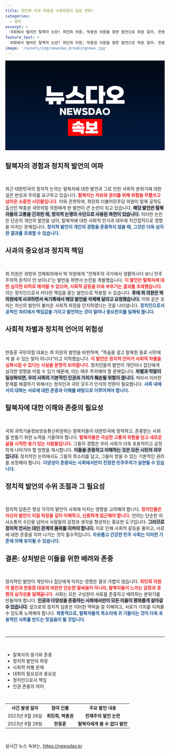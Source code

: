 ```yaml
---
title: 최민희 사과 박충권 수용하겠다 입장 변화!
categories:
  - 정치
excerpt: >
  국회에서 벌어진 탈북자 논란! 최민희 의원, 박충권 의원을 향한 발언으로 파문 일어. 한동훈 목숨 걸고 탈북한 동료에게 할 말 아니다 강하게 반발하며 차별과 막말 일상화를 경고했다. 과연 정치권의 책임은 어디에?
feature_text: >
  국회에서 벌어진 탈북자 논란! 최민희 의원, 박충권 의원을 향한 발언으로 파문 일어. 한동훈 목숨 걸고 탈북한 동료에게 할 말 아니다 강하게 반발하며 차별과 막말 일상화를 경고했다. 과연 정치권의 책임은 어디에?
image: '/assets/img/newsdao_breakingnews.jpg'
---
```


<p><img src="/assets/img/newsdao_breakingnews.jpg" alt="cryptoinkorea 속보" /></p>

<h2 data-ke-size="size26">탈북자의 경험과 정치적 발언의 여파</h2>

<p data-ke-size="size16">&nbsp;</p>

<p>최근 대한민국의 정치적 논의는 탈북자에 대한 발언과 그로 인한 사회적 분위기에 대한 깊은 반성과 주의를 요구하고 있습니다. <b><span style="color: #ee2323;">탈북자는 자유와 권리를 위해 위험을 무릅쓰고 넘어온 소중한 시민들입니다.</span></b> 이와 관련하여, 최민희 더불어민주당 의원이 탈북 공학도 출신인 박충권 국민의힘 의원에게 한 발언이 큰 논란이 되고 있습니다. <b><span style="background-color: #21538527;">해당 발언은 탈북자들의 고통을 간과한 채, 정치적 논쟁의 수단으로 사용된 측면이 있습니다.</span></b> 이러한 논란은 단순히 개인의 발언을 넘어, 탈북자에 대한 사회적 인식과 대우에 직간접적으로 영향을 미치는 문제입니다. <b><span style="color: #1a5490;">정치적 발언이 개인의 경험을 존중하지 않을 때, 그것은 더욱 심각한 결과를 초래할 수 있습니다.</span></b></p>

<h2 data-ke-size="size26">사과의 중요성과 정치적 책임</h2>

<p data-ke-size="size16">&nbsp;</p>

<p>최 의원은 과방위 전체회의에서 박 의원에게 "전체주의 국가에서 생활하시다 보니 민주주의적 원칙이 안 보이냐"는 발언을 하면서 논란을 촉발했습니다. <b><span style="color: #ee2323;">이 발언은 탈북자에 대한 심각한 비하로 해석될 수 있으며, 사회적 갈등을 더욱 부추기는 결과를 초래했습니다.</span></b> 이는 정치인으로서 커다란 책임을 묻는 발언으로 작용할 수 있습니다. <b><span style="background-color: #21538527;">후에 최 의원은 박 의원에게 사과하면서 속기록에서 해당 발언을 삭제해 달라고 요청했습니다.</span></b> 이와 같은 조치는 자신의 발언이 불러온 사회적 파장을 인지하였다는 것을 나타냅니다. <b><span style="color: #1a5490;">정치인으로서 공적인 자리에서 책임감을 가지고 발언하는 것이 얼마나 중요한지를 일깨워 줍니다.</span></b></p>

<h2 data-ke-size="size26">사회적 차별과 정치적 언어의 위험성</h2>

<p data-ke-size="size16">&nbsp;</p>

<p>한동훈 국민의힘 대표는 최 의원의 발언을 비판하며, "목숨을 걸고 탈북한 동료 시민에게 쓸 수 있는 말이 아니다"라고 지적했습니다. <b><span style="color: #ee2323;">이 발언은 정치적 언어가 사회적 차별을 심화시킬 수 있다는 사실을 분명히 보여줍니다.</span></b> 정치인들의 발언이 개인이나 집단에게 심각한 영향을 미칠 수 있기 때문에, 이는 매우 주의해야 할 문제입니다. <b><span style="background-color: #21538527;">차별과 막말이 일상화되면, 우리 사회의 기본적인 인권과 가치가 훼손될 위험이 큽니다.</span></b> 따라서 이러한 문제를 해결하기 위해서는 정치인과 국민 모두가 인식의 전환이 필요합니다. <b><span style="color: #1a5490;">사회 내에서의 대화는 서로에 대한 존중과 이해를 바탕으로 이루어져야 합니다.</span></b></p>

<h2 data-ke-size="size26">탈북자에 대한 이해와 존중의 필요성</h2>

<p data-ke-size="size16">&nbsp;</p>

<p>국회 과학기술정보방송통신위원회는 탈북자들이 대한민국에 정착하고, 존중받는 사회를 만들기 위한 노력을 기울여야 합니다. <b><span style="color: #ee2323;">탈북자들은 극심한 고통과 위험을 딛고 새로운 삶을 시작한 용기 있는 사람들입니다.</span></b> 그들의 경험은 우리 사회가 더욱 포용적이고 공정하게 나아가야 할 방향을 제시합니다. <b><span style="background-color: #21538527;">이들을 존중하고 이해하는 것은 모든 시민의 의무입니다.</span></b> 정치적인 논의에서도 그들의 목소리를 담고, 그들이 받을 수 있는 기본적인 권리를 보장해야 합니다. <b><span style="color: #1a5490;">다양성이 존중되는 사회에서만이 진정한 민주주의가 실현될 수 있습니다.</span></b></p>

<h2 data-ke-size="size26">정치적 발언의 수위 조절과 그 필요성</h2>

<p data-ke-size="size16">&nbsp;</p>

<p>정치적 담론은 항상 각각의 발언이 사회에 미치는 영향을 고려해야 합니다. <b><span style="color: #ee2323;">정치인들은 자신의 발언이 미칠 파장을 깊이 이해하고, 신중하게 접근해야 합니다.</span></b> 언어는 단순한 의사소통의 수단을 넘어서 사람들의 감정과 생각을 형성하는 중요한 도구입니다. <b><span style="background-color: #21538527;">그러므로 정치적 언사는 대인 관계의 품위를 지켜야 합니다.</span></b> 이로 인해 사회적 갈등을 줄이고, 서로에 대한 존중을 이어 나가는 것이 필수적입니다. <b><span style="color: #1a5490;">자유롭고 건강한 민주 사회는 이러한 기준에 의해 유지될 수 있습니다.</span></b></p>

<h2 data-ke-size="size26">결론: 상처받은 이들을 위한 배려와 존중</h2>

<p data-ke-size="size16">&nbsp;</p>

<p>정치적인 발언이 개인이나 집단에게 미치는 영향은 결코 가볍지 않습니다. <b><span style="color: #ee2323;">최민희 의원의 발언과 한동훈 대표의 비판은 단순한 말싸움이 아니라, 탈북자들이 느끼는 감정과 경험의 심각성을 일깨웁니다.</span></b> 사회는 모든 구성원이 서로를 존중하고 배려하는 분위기를 만들어야 합니다. <b><span style="background-color: #21538527;">인권과 다양성을 존중하는 사회에서만이 모든 이들이 평화롭게 살아갈 수 있습니다.</span></b> 앞으로의 정치적 담론은 이러한 맥락을 잘 이해하고, 서로가 가치를 지켜줄 수 있도록 노력해야 합니다. <b><span style="color: #1a5490;">최종적으로, 탈북자들의 목소리에 귀 기울이는 것이 더욱 포용적인 사회를 만드는 첫걸음이 될 것입니다.</span></b></p>

<p data-ke-size="size16">&nbsp;</p>

<hr>

<p data-ke-size="size16">&nbsp;</p>

<ul>
    <li>탈북자의 용기와 존중</li>
    <li>정치적 발언의 파장</li>
    <li>사회적 차별 문제</li>
    <li>대화의 필요성과 중요성</li>
    <li>정치인으로서 책임</li>
    <li>인권 존중의 의미</li>
</ul>

<p data-ke-size="size16">&nbsp;</p>

<table style="width: 100%;">
    <tr>
        <td style="text-align: center; height: 17px;"><b>사건 발생 일자</b></td>
        <td style="text-align: center; height: 17px;"><b>참여 인물</b></td>
        <td style="text-align: center; height: 17px;"><b>주요 발언 내용</b></td>
    </tr>
    <tr>
        <td style="text-align: center; height: 17px;">2023년 9월 26일</td>
        <td style="text-align: center; height: 17px;"><b>최민희, 박충권</b></td>
        <td style="text-align: center; height: 17px;"><b>전체주의 발언 논란</b></td>
    </tr>
    <tr>
        <td style="text-align: center; height: 17px;">2023년 9월 29일</td>
        <td style="text-align: center; height: 17px;"><b>한동훈</b></td>
        <td style="text-align: center; height: 17px;"><b>탈북자에게 쓸 수 없다 발언</b></td>
    </tr>
</table>

<p data-ke-size="size16">&nbsp;</p>
실시간 뉴스 속보는, <a href="https://newsdao.kr" rel="dofollow">https://newsdao.kr</a>



